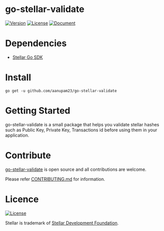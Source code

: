 # go-stellar-validate

[![Version](https://img.shields.io/badge/go--stellar--validate-v0.1-orange.svg)](https://github.com/aanupam23/go-stellar-validate/releases) [![License](https://img.shields.io/badge/License-Apache%202.0-blue.svg)](https://opensource.org/licenses/Apache-2.0) [![Document](https://img.shields.io/badge/godoc-document-blue.svg)](https://godoc.org/github.com/aanupam23/go-stellar-validate)


# Dependencies

- [Stellar Go SDK](https://github.com/stellar/go)

# Install

```
go get -u github.com/aanupam23/go-stellar-validate
```

# Getting Started

go-stellar-validate is a small package that helps you validate stellar hashes such as Public Key, Private Key, Transactions id before using them in your application.


# Contribute
[go-stellar-validate](https://github.com/aanupam23/go-stellar-validate) is open source and all contributions are welcome.

Please refer [CONTRIBUTING.md](https://github.com/aanupam23/go-stellar-validate/blob/master/CONTRIBUTING.md) for information.

# Licence

[![License](https://img.shields.io/badge/License-Apache%202.0-blue.svg)](https://opensource.org/licenses/Apache-2.0)

Stellar is trademark of [Stellar Development Foundation](https://www.stellar.org/). 

